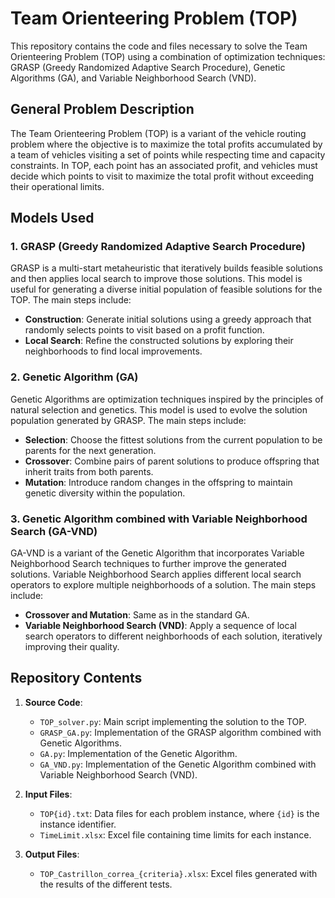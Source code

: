 # Team Orienteering Problem (TOP)

This repository contains the code and files necessary to solve the Team Orienteering Problem (TOP) using a combination of optimization techniques: GRASP (Greedy Randomized Adaptive Search Procedure), Genetic Algorithms (GA), and Variable Neighborhood Search (VND).

## General Problem Description

The Team Orienteering Problem (TOP) is a variant of the vehicle routing problem where the objective is to maximize the total profits accumulated by a team of vehicles visiting a set of points while respecting time and capacity constraints. In TOP, each point has an associated profit, and vehicles must decide which points to visit to maximize the total profit without exceeding their operational limits.

## Models Used

### 1. GRASP (Greedy Randomized Adaptive Search Procedure)

GRASP is a multi-start metaheuristic that iteratively builds feasible solutions and then applies local search to improve those solutions. This model is useful for generating a diverse initial population of feasible solutions for the TOP. The main steps include:

- **Construction**: Generate initial solutions using a greedy approach that randomly selects points to visit based on a profit function.
- **Local Search**: Refine the constructed solutions by exploring their neighborhoods to find local improvements.

### 2. Genetic Algorithm (GA)

Genetic Algorithms are optimization techniques inspired by the principles of natural selection and genetics. This model is used to evolve the solution population generated by GRASP. The main steps include:

- **Selection**: Choose the fittest solutions from the current population to be parents for the next generation.
- **Crossover**: Combine pairs of parent solutions to produce offspring that inherit traits from both parents.
- **Mutation**: Introduce random changes in the offspring to maintain genetic diversity within the population.

### 3. Genetic Algorithm combined with Variable Neighborhood Search (GA-VND)

GA-VND is a variant of the Genetic Algorithm that incorporates Variable Neighborhood Search techniques to further improve the generated solutions. Variable Neighborhood Search applies different local search operators to explore multiple neighborhoods of a solution. The main steps include:

- **Crossover and Mutation**: Same as in the standard GA.
- **Variable Neighborhood Search (VND)**: Apply a sequence of local search operators to different neighborhoods of each solution, iteratively improving their quality.

## Repository Contents

1. **Source Code**:
    - `TOP_solver.py`: Main script implementing the solution to the TOP.
    - `GRASP_GA.py`: Implementation of the GRASP algorithm combined with Genetic Algorithms.
    - `GA.py`: Implementation of the Genetic Algorithm.
    - `GA_VND.py`: Implementation of the Genetic Algorithm combined with Variable Neighborhood Search (VND).

2. **Input Files**:
    - `TOP{id}.txt`: Data files for each problem instance, where `{id}` is the instance identifier.
    - `TimeLimit.xlsx`: Excel file containing time limits for each instance.

3. **Output Files**:
    - `TOP_Castrillon_correa_{criteria}.xlsx`: Excel files generated with the results of the different tests.
